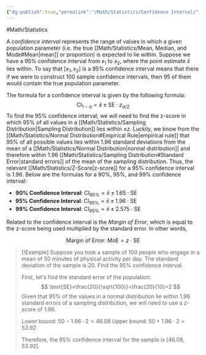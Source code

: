 ```yaml
---
{"dg-publish":true,"permalink":"/Math/Statistics/Confidence Interval/","created":"2024-11-16T20:54:44.839-05:00","updated":"2024-11-19T00:28:01.989-05:00"}
---
```


#Math/Statistics 

A *confidence interval* represents the range of values in which a given population parameter (i.e. the true [[Math/Statistics/Mean, Median, and Mode#Mean\|mean]] or proportion) is expected to lie within. Suppose we have a 95% confidence interval from $x_1$ to $x_2$, where the point estimate $\bar{x}$ lies within. To say that $[x_1,x_2]$ is a 95% confidence interval means that there if we were to construct 100 sample confidence intervals, then 95 of them would contain the true population parameter.

The formula for a confidence interval is given by the following formula:
$$
\text{CI}_{1-\alpha}=\bar{x}\pm \text{SE}\cdot z_{\alpha/2}
$$
To find the 95% confidence interval, we will need to find the z-score in which 95% of all values in a [[Math/Statistics/Sampling Distribution\|Sampling Distribution]] lies within $\pm z$. Luckily, we know from the [[Math/Statistics/Normal Distribution#Empirical Rule\|empirical rule]] that 95% of all possible values lies within 1.96 standard deviations from the mean of a [[Math/Statistics/Normal Distribution\|normal distribution]] and therefore within 1.96 [[Math/Statistics/Sampling Distribution#Standard Error\|standard errors]] of the mean of the sampling distribution. Thus, the relevant [[Math/Statistics/Z-Score\|z-score]] for a 95% confidence interval is 1.96. Below are the formulas for a 90%, 95%, and 99% confidence interval:

- **90% Confidence Interval**: $\text{CI}_{90\%}=\bar{x}\pm1.65\cdot\text{SE}$
- **95% Confidence Interval**: $\text{CI}_{95\%}=\bar{x}\pm1.96\cdot\text{SE}$
- **99% Confidence Interval**: $\text{CI}_{95\%}=\bar{x}\pm2.575\cdot\text{SE}$

Related to the confidence interval is the *Margin of Error*, which is equal to the z-score being used multiplied by the standard error. In other words,

$$
\text{Margin of Error: MoE}=z\cdot \text{SE}
$$

> [!Example] Suppose you took a sample of 100 people who engage in a mean of 50 minutes of physical activity per day. The standard deviation of the sample is 20. Find the 95% confidence interval.
> 
> First, let's find the standard error of the population:
> $$
> \text{SE}=\frac{20}{\sqrt{100}}=\frac{20}{10}=2
> $$
> Given that 95% of the values in a normal distribution lie within 1.96 standard errors of a sampling distribution, we will need to use a z-score of 1.96.
> 
> Lower bound: $50-1.96\cdot2=46.08$
> Upper bound: $50+1.96\cdot2=53.92$
> 
> Therefore, the 95% confidence interval for the sample is $[46.08,53.92]$.